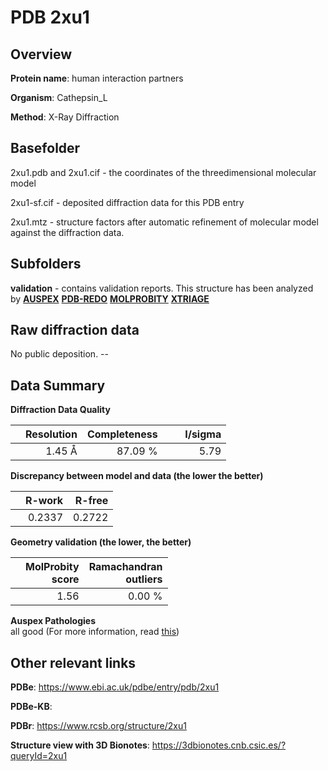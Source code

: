 # PDB 2xu1

## Overview

**Protein name**: human interaction partners

**Organism**: Cathepsin_L

**Method**: X-Ray Diffraction



## Basefolder

2xu1.pdb and 2xu1.cif - the coordinates of the threedimensional molecular model

2xu1-sf.cif - deposited diffraction data for this PDB entry

2xu1.mtz - structure factors after automatic refinement of molecular model against the diffraction data.

## Subfolders





**validation** - contains validation reports. This structure has been analyzed by [**AUSPEX**](https://github.com/thorn-lab/coronavirus_structural_task_force/tree/master/pdb/human_interaction_partners/Cathepsin_L/2xu1/validation/auspex) [**PDB-REDO**](https://github.com/thorn-lab/coronavirus_structural_task_force/tree/master/pdb/human_interaction_partners/Cathepsin_L/2xu1/validation/pdb-redo) [**MOLPROBITY**](https://github.com/thorn-lab/coronavirus_structural_task_force/tree/master/pdb/human_interaction_partners/Cathepsin_L/2xu1/validation/molprobity) [**XTRIAGE**](https://github.com/thorn-lab/coronavirus_structural_task_force/blob/master/pdb/human_interaction_partners/Cathepsin_L/2xu1/validation/Xtriage_output.log)  



## Raw diffraction data

No public deposition. --<br> 

## Data Summary
**Diffraction Data Quality**

|   | Resolution | Completeness| I/sigma |
|---|-------------:|----------------:|--------------:|
|   |1.45 Å|87.09 %|<img width=50/>5.79 |

**Discrepancy between model and data (the lower the better)**

|   | **R-work**| **R-free**   
|---|-------------:|----------------:|           
||  0.2337|  0.2722|

**Geometry validation (the lower, the better)**

|   |**MolProbity<br>score**| **Ramachandran<br>outliers** 
|---|-------------:|----------------:|
||  1.56|  0.00 %|

**Auspex Pathologies**<br> all good (For more information, read [this](https://github.com/thorn-lab/coronavirus_structural_task_force/blob/master/pdb/human_interaction_partners/Cathepsin_L/2xu1/validation/auspex/2xu1_auspex_comments.txt))

 



## Other relevant links 
**PDBe**:  https://www.ebi.ac.uk/pdbe/entry/pdb/2xu1

**PDBe-KB**:  
 
**PDBr**: https://www.rcsb.org/structure/2xu1 

**Structure view with 3D Bionotes**: https://3dbionotes.cnb.csic.es/?queryId=2xu1

